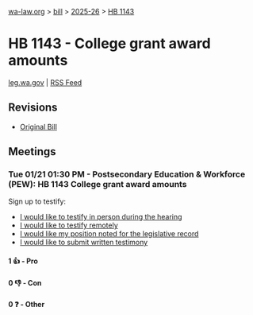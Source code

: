 [wa-law.org](/) > [bill](/bill/) > [2025-26](/bill/2025-26/) > [HB 1143](/bill/2025-26/hb/1143/)

# HB 1143 - College grant award amounts
[leg.wa.gov](https://app.leg.wa.gov/billsummary?BillNumber=1143&Year=2025&Initiative=false) | [RSS Feed](./rss.xml)

## Revisions
* [Original Bill](1/)

## Meetings
### Tue 01/21 01:30 PM - Postsecondary Education & Workforce (PEW): HB 1143 College grant award amounts
Sign up to testify:
* [I would like to testify in person during the hearing](https://app.leg.wa.gov/csi/Testifier/Add?chamber=House&mId=32512&aId=161676&caId=24898&tId=1)
* [I would like to testify remotely](https://app.leg.wa.gov/csi/Testifier/Add?chamber=House&mId=32512&aId=161676&caId=24898&tId=2)
* [I would like my position noted for the legislative record](https://app.leg.wa.gov/csi/Testifier/Add?chamber=House&mId=32512&aId=161676&caId=24898&tId=3)
* [I would like to submit written testimony](https://app.leg.wa.gov/csi/Testifier/Add?chamber=House&mId=32512&aId=161676&caId=24898&tId=4)

#### 1 👍 - Pro

#### 0 👎 - Con

#### 0 ❓ - Other
